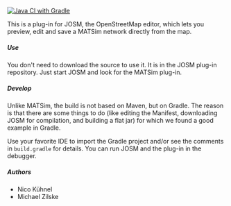 [![Java CI with Gradle](https://github.com/matsim-org/josm-matsim-plugin/actions/workflows/gradle.yml/badge.svg)](https://github.com/matsim-org/josm-matsim-plugin/actions/workflows/gradle.yml)

This is a plug-in for JOSM, the OpenStreetMap editor, which lets you preview, edit and save a MATSim network
directly from the map.

##### Use
You don't need to download the source to use it. It is in the JOSM plug-in repository. Just start JOSM and look
for the MATSim plug-in.

##### Develop
Unlike MATSim, the build is not based on Maven, but on Gradle. The reason is that there are some things to do
(like editing the Manifest, downloading JOSM for compilation, and building a flat jar) for which we
found a good example in Gradle.

Use your favorite IDE to import the Gradle project and/or see the comments in `build.gradle` for details. You can
run JOSM and the plug-in in the debugger.

##### Authors
* Nico Kühnel
* Michael Zilske
